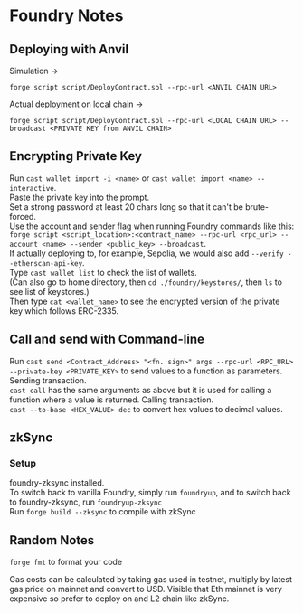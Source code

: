 # Foundry Notes  
  
## **Deploying with Anvil**  
  
Simulation ->  
```git
forge script script/DeployContract.sol --rpc-url <ANVIL CHAIN URL>
```
  
Actual deployment on local chain ->  
```git
forge script script/DeployContract.sol --rpc-url <LOCAL CHAIN URL> --broadcast <PRIVATE KEY from ANVIL CHAIN>
```  
  
## **Encrypting Private Key**  
  
Run `cast wallet import -i <name>` or `cast wallet import <name> --interactive`.  
Paste the private key into the prompt.  
Set a strong password at least 20 chars long so that it can't be brute-forced.  
Use the account and sender flag when running Foundry commands like this: `forge script <script_location>:<contract_name> --rpc-url <rpc_url> --account <name> --sender <public_key> --broadcast`.   
If actually deploying to, for example, Sepolia, we would also add `--verify --etherscan-api-key`.  
Type `cast wallet list` to check the list of wallets.  
(Can also go to home directory, then `cd ./foundry/keystores/`, then `ls` to see list of keystores.)  
Then type `cat <wallet_name>` to see the encrypted version of the private key which follows ERC-2335.  
  
## **Call and send with Command-line**  
  
Run `cast send <Contract_Address> "<fn. sign>" args --rpc-url <RPC_URL> --private-key <PRIVATE_KEY>` to send values to a function as parameters. Sending transaction.   
`cast call` has the same arguments as above but it is used for calling a function where a value is returned. Calling transaction.  
`cast --to-base <HEX_VALUE> dec` to convert hex values to decimal values.  

## **zkSync**  
  
### Setup  
foundry-zksync installed.  
To switch back to vanilla Foundry, simply run `foundryup`, and to switch back to foundry-zksync, run `foundryup-zksync`  
Run `forge build --zksync` to compile with zkSync  
  
## **Random Notes**  

`forge fmt` to format your code  
  
Gas costs can be calculated by taking gas used in testnet, multiply by latest gas price on mainnet and convert to USD. Visible that Eth mainnet is very expensive so prefer to deploy on and L2 chain like zkSync.  
